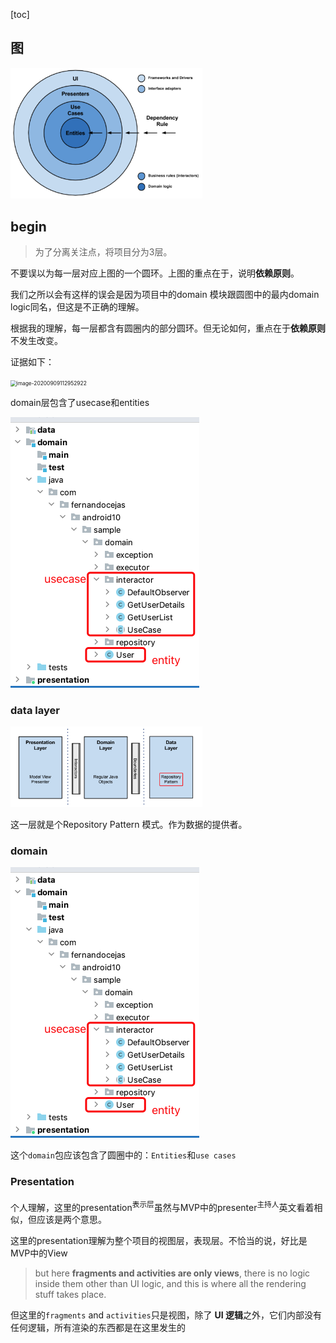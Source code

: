 [toc]



## 图

<img src="理解.assets/image-20200908142809424.png" alt="image-20200908142809424" style="zoom:30%;" />









## begin

> 为了分离关注点，将项目分为3层。

不要误以为每一层对应上图的一个圆环。上图的重点在于，说明**依赖原则**。

我们之所以会有这样的误会是因为项目中的domain 模块跟圆图中的最内domain logic同名，但这是不正确的理解。

根据我的理解，每一层都含有圆圈内的部分圆环。但无论如何，重点在于**依赖原则**不发生改变。

证据如下：



<img src="理解.assets/image-20200909112952922.png" alt="image-20200909112952922" style="zoom:60%;" />



domain层包含了usecase和entities

<img src="理解.assets/image-20200908143036106.png" alt="image-20200908143036106" style="zoom:50%;" />



### data layer

<img src="理解.assets/image-20200908143540330.png" alt="image-20200908143540330" style="zoom:30%;" />

这一层就是个Repository Pattern 模式。作为数据的提供者。

















### domain

<img src="理解.assets/image-20200908143036106.png" alt="image-20200908143036106" style="zoom:50%;" />

这个`domain`包应该包含了圆圈中的：`Entities`和`use cases`





### Presentation

个人理解，这里的presentation<sup>表示层</sup>虽然与MVP中的presenter<sup>主持人</sup>英文看着相似，但应该是两个意思。

这里的presentation理解为整个项目的视图层，表现层。不恰当的说，好比是MVP中的View



> but here **fragments and activities are only views**, there is no logic inside them other than UI logic, and this is where all the rendering stuff takes place.

但这里的`fragments` and `activities`只是视图，除了 **UI 逻辑**之外，它们内部没有任何逻辑，所有渲染的东西都是在这里发生的









